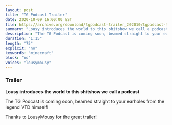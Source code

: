 ```yaml
---
layout: post
title: "TG Podcast Trailer"
date: 2020-10-09 16:00:00 EST
file: https://archive.org/download/tgpodcast-trailer_202010/tgpodcast-trailer.mp3
summary: "Lousy introduces the world to this shitshow we call a podcast"
description: "The TG Podcast is coming soon, beamed straight to your earholes from the legend VTD himself!\nThanks to LousyMousy for the great trailer!"
duration: "1:15" 
length: "75"
explicit: "no" 
keywords: "minecraft"
block: "no" 
voices: "lousymousy"
---
```


### Trailer

**Lousy introduces the world to this shitshow we call a podcast**

The TG Podcast is coming soon, beamed straight to your earholes from the legend VTD himself! 

Thanks to LousyMousy for the great trailer!
